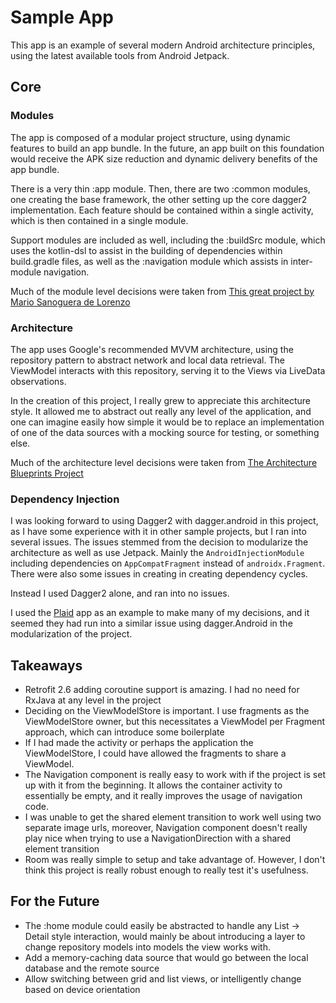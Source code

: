 # Sample App

This app is an example of several modern Android architecture principles, using the latest available
tools from Android Jetpack.

## Core

### Modules

The app is composed of a modular project structure, using dynamic features to build an app bundle. In the future,
an app built on this foundation would receive the APK size reduction and dynamic delivery benefits of the app bundle.

There is a very thin :app module. Then, there are two :common modules, one creating the base framework, the other setting
up the core dagger2 implementation. Each feature should be contained within a single activity, which is then contained in a single module.

Support modules are included as well, including the :buildSrc module, which uses the kotlin-dsl to assist in the building of
dependencies within build.gradle files, as well as the :navigation module which assists in inter-module navigation.

Much of the module level decisions were taken from [This great project by Mario Sanoguera de Lorenzo](https://github.com/sanogueralorenzo/Android-Kotlin-Clean-Architecture)

### Architecture

The app uses Google's recommended MVVM architecture, using the repository pattern to abstract network and local data retrieval.
The ViewModel interacts with this repository, serving it to the Views via LiveData observations.

In the creation of this project, I really grew to appreciate this architecture style. It allowed me to abstract out really
any level of the application, and one can imagine easily how simple it would be to replace an implementation of one of the
data sources with a mocking source for testing, or something else.

Much of the architecture level decisions were taken from [The Architecture Blueprints Project](https://github.com/android/architecture-samples)

### Dependency Injection

I was looking forward to using Dagger2 with dagger.android in this project, as I have some experience with it in other sample projects, but I
ran into several issues. The issues stemmed from the decision to modularize the architecture as well as use Jetpack. Mainly the `AndroidInjectionModule`
including dependencies on `AppCompatFragment` instead of `androidx.Fragment`. There were also some issues in creating in creating dependency cycles.

Instead I used Dagger2 alone, and ran into no issues.

I used the [Plaid](https://github.com/android/plaid) app as an example to make many of my decisions, and it seemed
they had run into a similar issue using dagger.Android in the modularization of the project.

## Takeaways
* Retrofit 2.6 adding coroutine support is amazing. I had no need for RxJava at any level in the project
* Deciding on the ViewModelStore is important. I use fragments as the ViewModelStore owner, but this necessitates a ViewModel per Fragment approach, which
can introduce some boilerplate
* If I had made the activity or perhaps the application the ViewModelStore, I could have allowed the fragments to share a ViewModel.
* The Navigation component is really easy to work with if the project is set up with it from the beginning. It allows the container activity
to essentially be empty, and it really improves the usage of navigation code.
* I was unable to get the shared element transition to work well using two separate image urls, moreover, Navigation component
doesn't really play nice when trying to use a NavigationDirection with a shared element transition
* Room was really simple to setup and take advantage of. However, I don't think this project is really robust enough to really test it's usefulness.

## For the Future
* The :home module could easily be abstracted to handle any List -> Detail style interaction, would mainly be about introducing a layer to
change repository models into models the view works with.
* Add a memory-caching data source that would go between the local database and the remote source
* Allow switching between grid and list views, or intelligently change based on device orientation